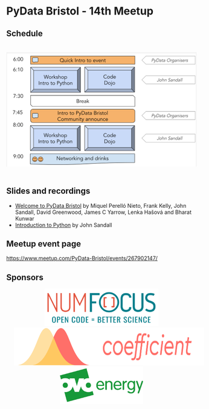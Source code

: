 # PyData Bristol - 14th Meetup

## Schedule

<p align="center">
  <img alt="schedule" src="./images/2020_01_schedule.svg" vspace="20" widht="300"/>
</p>

## Slides and recordings

- [Welcome to PyData Bristol][slides:1] by Miquel Perelló Nieto, Frank Kelly,
John Sandall, David Greenwood, James C Yarrow, Lenka Hašová and Bharat Kunwar
- [Introduction to Python][workshop] by John Sandall



[slides:1]: ./pydata_bristol_1.pdf
[workshop]: https://github.com/pydatabristol/workshops/tree/master/workshop_2020_01_23_intro_to_python

## Meetup event page

https://www.meetup.com/PyData-Bristol/events/267902147/

## Sponsors

<p align="center">
  <a href="https://www.numfocus.org/"><img alt='NumFocus logo' src="./images/logos/numfocus_logo.png" hspace="20" height="100"/></a>
  <a href="https://www.coefficient.ai"><img alt='Coefficient logo' src="./images/logos/coefficient.png" hspace="20" height="100"/></a>
  <a href="https://www.ovoenergy.com/careers/vacancies"><img alt='ovo energy logo' src="./images/logos/ovo_energy_logo.jpg" hspace="20" height="100"/></a>
</p>
